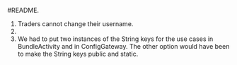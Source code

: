 #README.
1. Traders cannot change their username.
2. 
3. We had to put two instances of the String keys for the use cases in BundleActivity and in 
ConfigGateway. The other option would have been to make the String keys public and static. 


